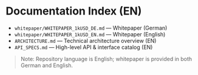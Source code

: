 # Documentation Index (EN)

- `whitepaper/WHITEPAPER_1kUSD_DE.md` — Whitepaper (German)
- `whitepaper/WHITEPAPER_1kUSD_EN.md` — Whitepaper (English)
- `ARCHITECTURE.md` — Technical architecture overview (EN)
- `API_SPECS.md` — High-level API & interface catalog (EN)

> Note: Repository language is English; whitepaper is provided in both German and English.
